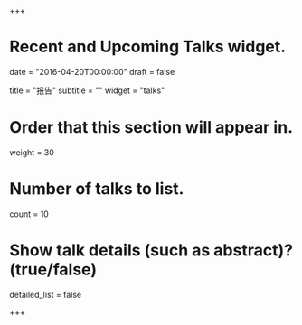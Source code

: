 +++
# Recent and Upcoming Talks widget.

date = "2016-04-20T00:00:00"
draft = false

title = "报告"
subtitle = ""
widget = "talks"

# Order that this section will appear in.
weight = 30

# Number of talks to list.
count = 10

# Show talk details (such as abstract)? (true/false)
detailed_list = false

+++

